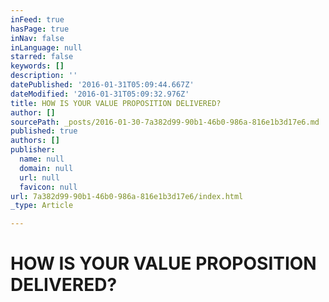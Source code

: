 ```yaml
---
inFeed: true
hasPage: true
inNav: false
inLanguage: null
starred: false
keywords: []
description: ''
datePublished: '2016-01-31T05:09:44.667Z'
dateModified: '2016-01-31T05:09:32.976Z'
title: HOW IS YOUR VALUE PROPOSITION DELIVERED?
author: []
sourcePath: _posts/2016-01-30-7a382d99-90b1-46b0-986a-816e1b3d17e6.md
published: true
authors: []
publisher:
  name: null
  domain: null
  url: null
  favicon: null
url: 7a382d99-90b1-46b0-986a-816e1b3d17e6/index.html
_type: Article

---
```

# HOW IS YOUR VALUE PROPOSITION DELIVERED?